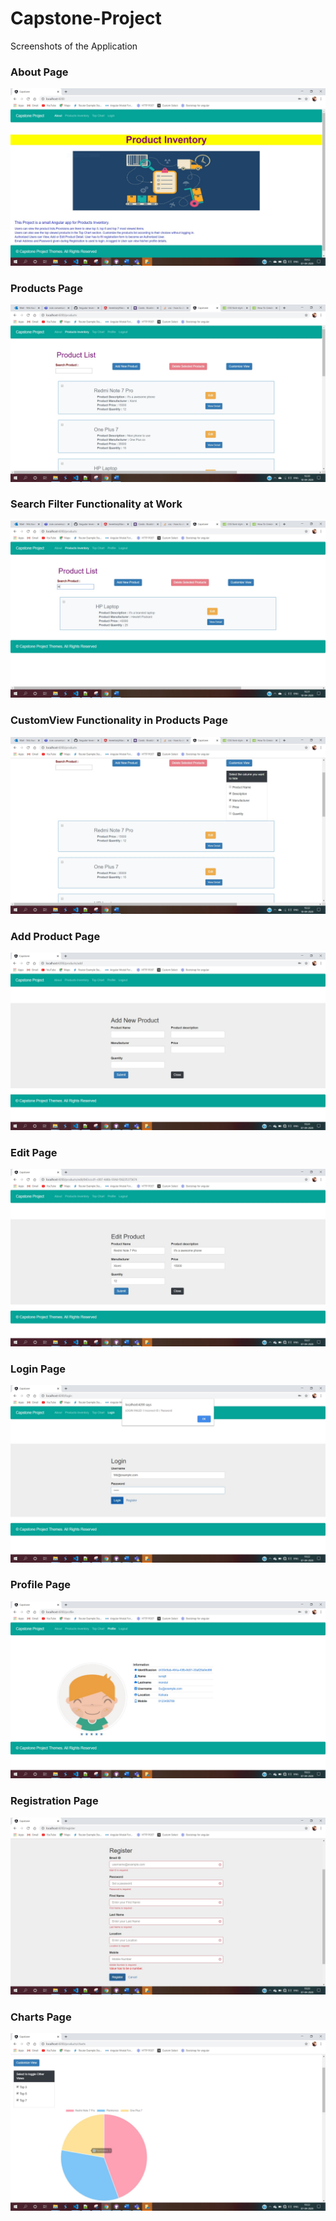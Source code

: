 # Capstone-Project
Screenshots of the Application

### About Page

![About Page](/assets/AboutPage.jpg) 
<br/>

### Products Page

![Products Page](/assets/ProductsPage.jpg)<br/>

### Search Filter Functionality at Work

![Search Filter](/assets/SearchFilter.jpg)

### CustomView Functionality in Products Page

![CustomView Functionality in Products Page](/assets/CustomView.jpg)

### Add Product Page

![Add Product Page](/assets/AddProduct.jpg)

### Edit Page

![Edit Page](/assets/EditPage.jpg)

### Login Page

![Login Page](/assets/LoginPage.jpg)

### Profile Page

![Profile Page](/assets/ProfilePage.jpg)

### Registration Page

![Registration Page](/assets/RegistrationPage.jpg)

### Charts Page

![Charts Page](/assets/ChartsPage.jpg)






